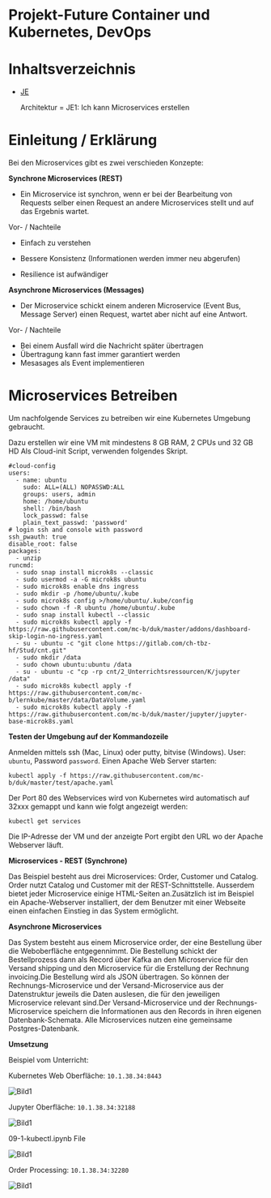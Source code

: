 Projekt-Future Container und Kubernetes, DevOps
========
# Inhaltsverzeichnis
- [JE](/01_Kompetenzen/JE/)

    Architektur = JE1: Ich kann Microservices erstellen

# Einleitung / Erklärung

Bei den Microservices gibt es zwei verschieden Konzepte:

**Synchrone Microservices (REST)**

  - Ein Microservice ist synchron, wenn er bei der Bearbeitung von Requests selber einen Request an andere Microservices stellt und auf das Ergebnis wartet.

Vor- / Nachteile

- Einfach zu verstehen
- Bessere Konsistenz (Informationen werden immer neu abgerufen)

- Resilience ist aufwändiger

**Asynchrone Microservices (Messages)**

  - Der Microservice schickt einem anderen Microservice (Event Bus, Message Server) einen Request, wartet aber nicht auf eine Antwort.

Vor- / Nachteile

- Bei einem Ausfall wird die Nachricht später übertragen
- Übertragung kann fast immer garantiert werden
- Mesasages als Event implementieren

# Microservices Betreiben

Um nachfolgende Services zu betreiben wir eine Kubernetes Umgebung gebraucht.

Dazu erstellen wir eine VM mit mindestens 8 GB RAM, 2 CPUs und 32 GB HD
Als Cloud-init Script, verwenden folgendes Skript.

    #cloud-config
    users:
      - name: ubuntu
        sudo: ALL=(ALL) NOPASSWD:ALL
        groups: users, admin
        home: /home/ubuntu
        shell: /bin/bash
        lock_passwd: false
        plain_text_passwd: 'password'        
    # login ssh and console with password
    ssh_pwauth: true
    disable_root: false    
    packages: 
      - unzip
    runcmd:
      - sudo snap install microk8s --classic
      - sudo usermod -a -G microk8s ubuntu
      - sudo microk8s enable dns ingress
      - sudo mkdir -p /home/ubuntu/.kube
      - sudo microk8s config >/home/ubuntu/.kube/config
      - sudo chown -f -R ubuntu /home/ubuntu/.kube
      - sudo snap install kubectl --classic   
      - sudo microk8s kubectl apply -f https://raw.githubusercontent.com/mc-b/duk/master/addons/dashboard-skip-login-no-ingress.yaml
      - su - ubuntu -c "git clone https://gitlab.com/ch-tbz-hf/Stud/cnt.git"
      - sudo mkdir /data
      - sudo chown ubuntu:ubuntu /data
      - su - ubuntu -c "cp -rp cnt/2_Unterrichtsressourcen/K/jupyter /data"
      - sudo microk8s kubectl apply -f https://raw.githubusercontent.com/mc-b/lernkube/master/data/DataVolume.yaml
      - sudo microk8s kubectl apply -f https://raw.githubusercontent.com/mc-b/duk/master/jupyter/jupyter-base-microk8s.yaml

**Testen der Umgebung auf der Kommandozeile**

Anmelden mittels ssh (Mac, Linux) oder putty, bitvise (Windows). User: `ubuntu`, Password ``password``.
Einen Apache Web Server starten:

    kubectl apply -f https://raw.githubusercontent.com/mc-b/duk/master/test/apache.yaml

Der Port 80 des Webservices wird von Kubernetes wird automatisch auf 32xxx gemappt und kann wie folgt angezeigt werden:

    kubectl get services

Die IP-Adresse der VM und der anzeigte Port ergibt den URL wo der Apache Webserver läuft.

**Microservices - REST (Synchrone)**

Das Beispiel besteht aus drei Microservices: Order, Customer und Catalog. Order nutzt Catalog und Customer mit der REST-Schnittstelle. Ausserdem bietet jeder Microservice einige HTML-Seiten an.Zusätzlich ist im Beispiel ein Apache-Webserver installiert, der dem Benutzer mit einer Webseite einen einfachen Einstieg in das System ermöglicht.

**Asynchrone Microservices**

Das System besteht aus einem Microservice order, der eine Bestellung über die Weboberfläche entgegennimmt. Die Bestellung schickt der Bestellprozess dann als Record über Kafka an den Microservice für den Versand shipping und den Microservice für die Erstellung der Rechnung invoicing.Die Bestellung wird als JSON übertragen. So können der Rechnungs-Microservice und der Versand-Microservice aus der Datenstruktur jeweils die Daten auslesen, die für den jeweiligen Microservice relevant sind.Der Versand-Microservice und der Rechnungs-Microservice speichern die Informationen aus den Records in ihren eigenen Datenbank-Schemata. Alle Microservices nutzen eine gemeinsame Postgres-Datenbank.

**Umsetzung**

Beispiel vom Unterricht: 

Kubernetes Web Oberfläche: ``10.1.38.34:8443``

![Bild1](/Container%20und%20Kubernetes,%20DevOps/JE/img/1.png)

Jupyter Oberfläche: ``10.1.38.34:32188``

![Bild1](/Container%20und%20Kubernetes,%20DevOps/JE/img/2.png)

09-1-kubectl.ipynb File

![Bild1](/Container%20und%20Kubernetes,%20DevOps/JE/img/3.png)

Order Processing: ``10.1.38.34:32280``

![Bild1](/Container%20und%20Kubernetes,%20DevOps/JE/img/4.png)